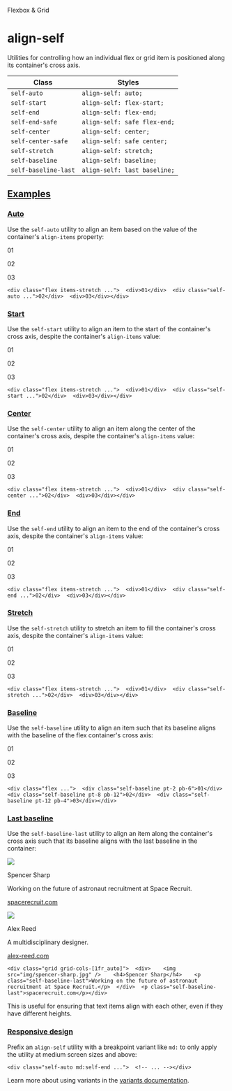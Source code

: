 Flexbox & Grid

# align-self

Utilities for controlling how an individual flex or grid item is positioned along its container's cross axis.

| Class                | Styles                       |
| -------------------- | ---------------------------- |
| `self-auto`          | `align-self: auto;`          |
| `self-start`         | `align-self: flex-start;`    |
| `self-end`           | `align-self: flex-end;`      |
| `self-end-safe`      | `align-self: safe flex-end;` |
| `self-center`        | `align-self: center;`        |
| `self-center-safe`   | `align-self: safe center;`   |
| `self-stretch`       | `align-self: stretch;`       |
| `self-baseline`      | `align-self: baseline;`      |
| `self-baseline-last` | `align-self: last baseline;` |

## [Examples](#examples)

### [Auto](#auto)

Use the `self-auto` utility to align an item based on the value of the container's `align-items` property:

01

02

03

```
<div class="flex items-stretch ...">  <div>01</div>  <div class="self-auto ...">02</div>  <div>03</div></div>
```

### [Start](#start)

Use the `self-start` utility to align an item to the start of the container's cross axis, despite the container's `align-items` value:

01

02

03

```
<div class="flex items-stretch ...">  <div>01</div>  <div class="self-start ...">02</div>  <div>03</div></div>
```

### [Center](#center)

Use the `self-center` utility to align an item along the center of the container's cross axis, despite the container's `align-items` value:

01

02

03

```
<div class="flex items-stretch ...">  <div>01</div>  <div class="self-center ...">02</div>  <div>03</div></div>
```

### [End](#end)

Use the `self-end` utility to align an item to the end of the container's cross axis, despite the container's `align-items` value:

01

02

03

```
<div class="flex items-stretch ...">  <div>01</div>  <div class="self-end ...">02</div>  <div>03</div></div>
```

### [Stretch](#stretch)

Use the `self-stretch` utility to stretch an item to fill the container's cross axis, despite the container's `align-items` value:

01

02

03

```
<div class="flex items-stretch ...">  <div>01</div>  <div class="self-stretch ...">02</div>  <div>03</div></div>
```

### [Baseline](#baseline)

Use the `self-baseline` utility to align an item such that its baseline aligns with the baseline of the flex container's cross axis:

01

02

03

```
<div class="flex ...">  <div class="self-baseline pt-2 pb-6">01</div>  <div class="self-baseline pt-8 pb-12">02</div>  <div class="self-baseline pt-12 pb-4">03</div></div>
```

### [Last baseline](#last-baseline)

Use the `self-baseline-last` utility to align an item along the container's cross axis such that its baseline aligns with the last baseline in the container:

![](https://spotlight.tailwindui.com/_next/image?url=%2F_next%2Fstatic%2Fmedia%2Favatar.51a13c67.jpg\&w=128\&q=80)

Spencer Sharp

Working on the future of astronaut recruitment at Space Recruit.

[spacerecruit.com](#)

![](https://images.unsplash.com/photo-1590895340509-793cb98788c9?q=80\&w=256\&h=256&\&auto=format\&fit=crop\&ixlib=rb-4.0.3\&ixid=M3wxMjA3fDB8MHxwaG90by1wYWdlfHx8fGVufDB8fHx8fA%3D%3D)

Alex Reed

A multidisciplinary designer.

[alex-reed.com](#)

```
<div class="grid grid-cols-[1fr_auto]">  <div>    <img src="img/spencer-sharp.jpg" />    <h4>Spencer Sharp</h4>    <p class="self-baseline-last">Working on the future of astronaut recruitment at Space Recruit.</p>  </div>  <p class="self-baseline-last">spacerecruit.com</p></div>
```

This is useful for ensuring that text items align with each other, even if they have different heights.

### [Responsive design](#responsive-design)

Prefix an `align-self` utility with a breakpoint variant like `md:` to only apply the utility at medium screen sizes and above:

```
<div class="self-auto md:self-end ...">  <!-- ... --></div>
```

Learn more about using variants in the [variants documentation](/docs/hover-focus-and-other-states).
